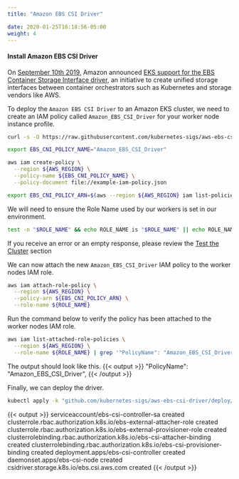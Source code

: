 ```yaml
---
title: "Amazon EBS CSI Driver"

date: 2020-01-25T16:18:56-05:00
weight: 4
---
```

#### Install Amazon EBS CSI Driver
On [September 10th 2019](https://aws.amazon.com/blogs/opensource/eks-support-ebs-csi-driver/), Amazon announced [EKS support for the EBS Container Storage Interface driver](https://github.com/kubernetes-sigs/aws-ebs-csi-driver), an initiative to create unified storage interfaces between container orchestrators such as Kubernetes and storage vendors like AWS.

To deploy the `Amazon EBS CSI Driver` to an Amazon EKS cluster, we need to create an IAM policy called `Amazon_EBS_CSI_Driver` for your worker node instance profile.
```sh
curl -s -O https://raw.githubusercontent.com/kubernetes-sigs/aws-ebs-csi-driver/v0.4.0/docs/example-iam-policy.json

export EBS_CNI_POLICY_NAME="Amazon_EBS_CSI_Driver"

aws iam create-policy \
  --region ${AWS_REGION} \
  --policy-name ${EBS_CNI_POLICY_NAME} \
  --policy-document file://example-iam-policy.json

export EBS_CNI_POLICY_ARN=$(aws --region ${AWS_REGION} iam list-policies --query 'Policies[?PolicyName==`'$EBS_CNI_POLICY_NAME'`].Arn' --output text)
```

We will need to ensure the Role Name used by our workers is set in our environment.
```sh
test -n "$ROLE_NAME" && echo ROLE_NAME is "$ROLE_NAME" || echo ROLE_NAME is not set
```

If you receive an error or an empty response, please review the [Test the Cluster](/030_eksctl/test/) section

We can now attach the new `Amazon_EBS_CSI_Driver` IAM policy to the worker nodes IAM role.
```sh
aws iam attach-role-policy \
  --region ${AWS_REGION} \
  --policy-arn ${EBS_CNI_POLICY_ARN} \
  --role-name ${ROLE_NAME}
```
Run the command below to verify the policy has been attached to the worker nodes IAM role.
```sh
aws iam list-attached-role-policies \
  --region ${AWS_REGION} \
  --role-name ${ROLE_NAME} | grep '"PolicyName": "Amazon_EBS_CSI_Driver"'
```

The output should look like this.
{{< output >}}
    "PolicyName": "Amazon_EBS_CSI_Driver",
{{< /output >}}

Finally, we can deploy the driver.
```sh
kubectl apply -k "github.com/kubernetes-sigs/aws-ebs-csi-driver/deploy/kubernetes/overlays/stable/?ref=master"
```

{{< output >}}
serviceaccount/ebs-csi-controller-sa created
clusterrole.rbac.authorization.k8s.io/ebs-external-attacher-role created
clusterrole.rbac.authorization.k8s.io/ebs-external-provisioner-role created
clusterrolebinding.rbac.authorization.k8s.io/ebs-csi-attacher-binding created
clusterrolebinding.rbac.authorization.k8s.io/ebs-csi-provisioner-binding created
deployment.apps/ebs-csi-controller created
daemonset.apps/ebs-csi-node created
csidriver.storage.k8s.io/ebs.csi.aws.com created
{{< /output >}}